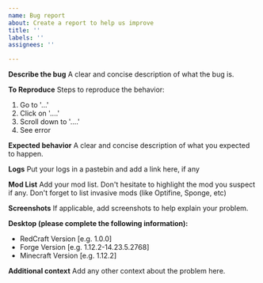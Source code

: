 ```yaml
---
name: Bug report
about: Create a report to help us improve
title: ''
labels: ''
assignees: ''

---
```


**Describe the bug**
A clear and concise description of what the bug is.

**To Reproduce**
Steps to reproduce the behavior:
1. Go to '...'
2. Click on '....'
3. Scroll down to '....'
4. See error

**Expected behavior**
A clear and concise description of what you expected to happen.

**Logs**
Put your logs in a pastebin and add a link here, if any

**Mod List**
Add your mod list. Don't hesitate to highlight the mod you suspect if any.
Don't forget to list invasive mods (like Optifine, Sponge, etc)

**Screenshots**
If applicable, add screenshots to help explain your problem.

**Desktop (please complete the following information):**
 - RedCraft Version [e.g. 1.0.0]
 - Forge Version [e.g. 1.12.2-14.23.5.2768]
 - Minecraft Version [e.g. 1.12.2]

**Additional context**
Add any other context about the problem here.

